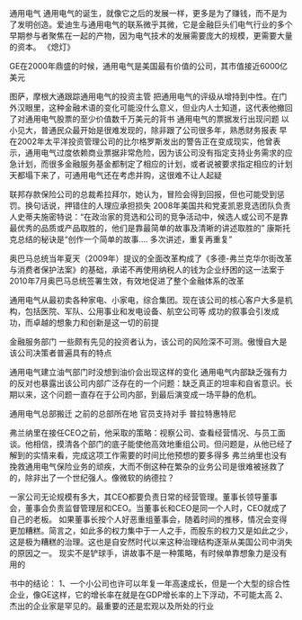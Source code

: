 通用电气
通用电气的诞生，就像它之后的发展一样，更多是为了赚钱，而不是为了发明创造。爱迪生与通用电气的联系微乎其微，它是金融巨头们电气行业的多个早期参与者聚焦在一起的产物，因为电气技术的发展需要庞大的规模，更需要大量的资本。
《熄灯》

GE在2000年鼎盛的时候，通用电气是美国最有价值的公司，其市值接近6000亿美元

图萨，摩根大通跟踪通用电气的投资主管
把通用电气的评级从增持到中性。在门外汉眼里，这种金融术语的变化可能没什么意义，但业内人士知道，这代表他撤回了对通用电气股票的至少价值数千万美元的背书
通用电气的票据发行出现问题 以小见大，普通民众最开始是很难发现的，除非跟了公司很多年，熟悉财务报表
早在2002年太平洋投资管理公司的比尔格罗斯发出的警告正在变成现实，他曾表示，通用电气过度依赖商业票据非常危险，因为该公司没有指定支持业务需求的应急计划，而很多金融服务基金都制定了相应的计划，或者说被要求指定相应的计划
天都塌下来了，可通用电气还在考虑并购，这很难不让人起疑

联邦存款保险公司的总裁希拉拜尔，她认为，冒险会得到回报，但也可能受到惩罚。换句话说，押错住的人理应承担损失
2008年美国共和党麦凯恩竞选团队负责人史蒂夫施密特说：“在政治家的竞选和公司的竞争活动中，候选人或公司不是靠最优秀的品质或产品取胜的，他们是靠最简单的故事及清晰的讲述取胜的”
康斯托克总结的秘诀是“创作一个简单的故事.... 多次讲述，重复再重复”

奥巴马总统当年夏天（2009年）提议的全面改革构成了《多德-弗兰克华尔街改革与消费者保护法案》的基础，承诺不再使用纳税人的钱为企业纾困的这一法案于2010年7月奥巴马总统签署生效，有效地促进了整个金融体系的改革

通用电气从最初卖各种家电、小家电，综合集团。现在该公司的核心客户大多是机构，包括医院、军队、公用事业和发电设备、航空公司等
成功的叙事会引发成功，而卓越的想象力和创新是这一切的前提

金融服务部门
    一些颇有先见的投资者认为，该公司的风险深不可测。傲慢自大是该公司决策者普遍具有的特点

通用电气建立油气部门时没想到油价会出现这样的变化
通用电气内部缺乏强有力的反对也暴露出该公司内部广泛存在的一个问题：缺乏真正的坦率和自省意识。长期以来，这个问题一直存在于公司内部，到最后演变成一场平静的危机。

通用电气总部搬迁
之前的总部所在地 官员支持对手 普拉特惠特尼

弗兰纳里在接任CEO之前，他采取的策略：视察公司、查看经营情况、与员工面谈。他相信，摸清各个部门的底子能使他高效地重组公司。但问题是，从他已经了解到的实情来看，完成这项工作需要的时间比他预想的要多得多
弗兰纳里也没有挽救通用电气保险业务的顽疾，大而不倒这种在繁杂的业务公司是很难被拯救了的，除非出了一个世纪强人。像微软的纳德拉？ 

一家公司无论规模有多大，其CEO都要负责日常的经营管理。董事长领导董事会，董事会负责监督管理层和CEO。当董事长和CEO是同一个人时，CEO就成了自己的老板。
如果董事长按个人好恶重组董事会，随着时间的推移，情况会变得更加糟糕。简言之，如此多的权力集中于一人之手，而股东的权力又是如此之少，
这是极为糟糕的治理。这也是自安然时代以来这种治理结构逐渐从美国公司中消失的原因之一。
现实不是铲球手，讲故事不是一种策略，有时候单靠想象力是没有用的

书中的结论：
1、一个小公司也许可以年复一年高速成长，但是一个大型的综合性企业，像GE这样，它的增长率在就是在GDP增长率的上下浮动，不可能太高
2、杰出的企业家是罕见的。最重要的还是宏观以及所处的行业

